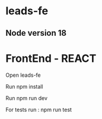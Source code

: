 # leads-fe

## Node version 18

# FrontEnd - REACT

Open leads-fe

Run npm install

Run npm run dev

For tests run : npm run test
